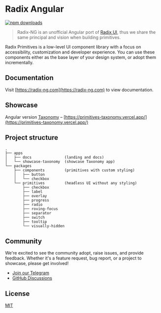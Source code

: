 # Radix Angular

<p>
    <a href="https://www.npmjs.com/package/@radix-ng/primitives">
        <img src="https://img.shields.io/npm/dm/@radix-ng/primitives.svg?style=flat-round" alt="npm downloads">
    </a>
</p>

> Radix-NG is an unofficial Angular port of [Radix UI](https://www.radix-ui.com/), thus we share the same principal and vision when building primitives.

Radix Primitives is a low-level UI component library with a focus on accessibility, customization and developer experience. You can use these components either as the base layer of your design system, or adopt them incrementally.


## Documentation

Visit [https://radix-ng.com](https://radix-ng.com) to view documentation.


## Showcase
Angular version [Taxonomy](https://github.com/shadcn-ui/taxonomy) – [https://primitives-taxonomy.vercel.app/](https://primitives-taxonomy.vercel.app/)


## Project structure

```angular2html
.
├── apps
│   ├── docs               (landing and docs)
│   └── showcase-taxonomy  (showcase Taxonomy app)
└── packages
    ├── components         (primitives with custom styling)
    │   ├── button
    │   └── checkbox
    └── primitives         (headless UI without any styling)
        ├── checkbox
        ├── label
        ├── overlay
        ├── progress
        ├── radio
        ├── roving-focus
        ├── separator
        ├── switch
        ├── tooltip
        └── visually-hidden
```

## Community

We're excited to see the community adopt, raise issues, and provide feedback.
Whether it's a feature request, bug report, or a project to showcase, please get involved!

- [Join our Telegram](https://t.me/radixng)
- [GitHub Discussions](https://github.com/radix-ng/primitives/discussions)

## License

[MIT](https://choosealicense.com/licenses/mit/)
